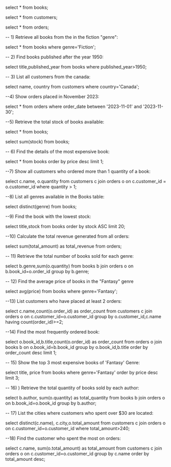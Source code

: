 select * from books;

select * from customers;

select * from orders;

-- 1) Retrieve all books from the in the fiction "genre":

select * from books
where genre='Fiction';

-- 2) Find books published after the year 1950:

select title,published_year from books
where published_year>1950;

-- 3) List all customers from the canada:

select name, country from customers
where country='Canada';

--4) Show orders placed in November 2023:

select * from orders 
where order_date between '2023-11-01' and '2023-11-30';

--5) Retrieve the total stock of books available:

select * from books;

select sum(stock) from books;

-- 6) Find the details of the most expensive book:

select * from books order by price desc limit 1;

--7) Show all customers who ordered more than 1 quantity of a book:

select  c.name, o.quantity from customers c
join 
orders o on c.customer_id = o.customer_id
where quantity > 1;

--8) List all genres available in the Books table:

select distinct(genre) from books;

--9) Find the book with the lowest stock:

select title,stock from books
order by stock ASC limit 20;

--10) Calculate the total revenue generated from all orders:

select sum(total_amount) as total_revenue
from orders;

-- 11) Retrieve the total number of books sold for each genre:

select b.genre,sum(o.quantity)
from books b 
join orders o on b.book_id=o.order_id
group by b.genre;

-- 12) Find the average price of books in the "Fantasy" genre

select avg(price) from books
where genre='Fantasy';

--13) List customers who have placed at least 2 orders:

select c.name,count(o.order_id) as order_count
from customers c 
join orders o on c.customer_id=o.customer_id
group by o.customer_id,c.name 
having count(order_id)>=2;

--14) Find the most frequently ordered book:

select o.book_id,b.title,count(o.order_id) as order_count
from orders o
join books b on o.book_id=b.book_id
group by o.book_id,b.title
order by order_count desc limit 1;

-- 15) Show the top 3 most expensive books of 'Fantasy' Genre:

select title, price
from books
where genre='Fantasy'
order by price desc limit 3;

-- 16) ) Retrieve the total quantity of books sold by each author:

select b.author, sum(o.quantity) as total_quantity
from books b
join orders o on b.book_id=o.book_id
group by b.author;

-- 17) List the cities where customers who spent over $30 are located:

select distinct(c.name), c.city,o.total_amount
from customers c 
join orders o on c.customer_id=o.customer_id
where total_amount>240;

--18) Find the customer who spent the most on orders:

select c.name, sum(o.total_amount) as total_amount
from customers c 
join orders o on c.customer_id=o.customer_id
group by c.name
order by total_amount desc; 
